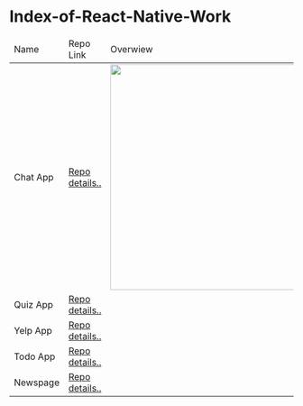 # Index-of-React-Native-Work

<table>
        <thead>
            <tr>
                <td>Name</td>
                <td>Repo Link</td>
                <td>Overwiew</td>
            </tr>
        </thead>
        <tbody>
            <tr>
                <td>Chat App</td>
                <td><a href="https://github.com/ibrahimkanber/REACT-NATIVE-CHAT-APP">Repo details..</a></td>
                <td><img src="https://user-images.githubusercontent.com/65809527/101205487-fa15cd00-366d-11eb-82db-9776ec136caa.gif" alt=""style="height:400px"></td>
            </tr>
            <tr>
                <td>Quiz App</td>
                <td><a href="https://github.com/ibrahimkanber/REACT-NATIVE-QUIZ-APP">Repo details..</a></td>
                <td></td>
            </tr>
            <tr>
                <td>Yelp App</td>
                <td><a href="https://github.com/ibrahimkanber/REACT-NATIVE-YELP-APP">Repo details..</a></td>
                <td></td>
            </tr>
            <tr>
                <td>Todo App</td>
                <td><a href="https://github.com/ibrahimkanber/REACT-NATIVE-TODO-APP-1">Repo details..</a></td>
                <td></td>
            </tr>
            <tr>
                <td>Newspage</td>
                <td><a href="https://github.com/ibrahimkanber/REACT-NATIVE-INTRO--NEWSPAGE">Repo details..</a></td>
                <td></td>
            </tr>
        </tbody>
    </table>
